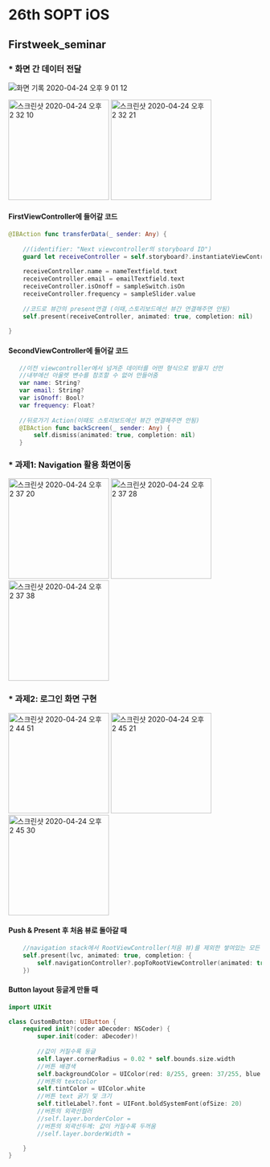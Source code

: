 # 26th SOPT iOS
## Firstweek_seminar  
### __* 화면 간 데이터 전달__

<div>

  ![화면 기록 2020-04-24 오후 9 01 12](https://user-images.githubusercontent.com/22251299/80211902-7fb1b300-8671-11ea-9760-e2442f196006.gif)

<img width="200" alt="스크린샷 2020-04-24 오후 2 32 10" src="https://user-images.githubusercontent.com/22251299/80178580-87556580-8639-11ea-99c7-07bb3d3483a3.png">

<img width="200" alt="스크린샷 2020-04-24 오후 2 32 21" src="https://user-images.githubusercontent.com/22251299/80178640-af44c900-8639-11ea-9a10-8aec70c465c2.png">
</div>


#### FirstViewController에 들어갈 코드
```swift
@IBAction func transferData(_ sender: Any) {
    
    //(identifier: "Next viewcontroller의 storyboard ID")
    guard let receiveController = self.storyboard?.instantiateViewController(identifier: "secondViewController") as? SecondViewController else { return }
    
    receiveController.name = nameTextfield.text
    receiveController.email = emailTextfield.text
    receiveController.isOnoff = sampleSwitch.isOn
    receiveController.frequency = sampleSlider.value
    
    //코드로 뷰간의 present연결 (이때,스토리보드에선 뷰간 연결해주면 안됨)
    self.present(receiveController, animated: true, completion: nil)
    
}
```

#### SecondViewController에 들어갈 코드
```swift
   //이전 viewcontroller에서 넘겨준 데이터를 어떤 형식으로 받을지 선언
   //내부에선 아울렛 변수를 참조할 수 없어 만들어줌
   var name: String?
   var email: String?
   var isOnoff: Bool?
   var frequency: Float?
 
   //뒤로가기 Action(이때도 스토리보드에선 뷰간 연결해주면 안됨)
   @IBAction func backScreen(_ sender: Any) {
       self.dismiss(animated: true, completion: nil)
   }
```

### __* 과제1: Navigation 활용 화면이동__

<div>
<img width="200" alt="스크린샷 2020-04-24 오후 2 37 20" src="https://user-images.githubusercontent.com/22251299/80178674-c4b9f300-8639-11ea-874b-44db2ec4ff8f.png">

<img width="200" alt="스크린샷 2020-04-24 오후 2 37 28" src="https://user-images.githubusercontent.com/22251299/80178686-d0a5b500-8639-11ea-82e4-8e757c145b63.png">

<img width="200" alt="스크린샷 2020-04-24 오후 2 37 38" src="https://user-images.githubusercontent.com/22251299/80178706-dc917700-8639-11ea-9e85-47ca7aea3871.png">
</div>


### __* 과제2: 로그인 화면 구현__

<div>
<img width="200" alt="스크린샷 2020-04-24 오후 2 44 51" src="https://user-images.githubusercontent.com/22251299/80178977-8113b900-863a-11ea-8a5c-b1d38cff16c9.png">

<img width="200" alt="스크린샷 2020-04-24 오후 2 45 21" src="https://user-images.githubusercontent.com/22251299/80179011-90930200-863a-11ea-9dde-eebd726374c3.png">

<img width="200" alt="스크린샷 2020-04-24 오후 2 45 30" src="https://user-images.githubusercontent.com/22251299/80179035-a0124b00-863a-11ea-89ca-89828169210a.png">
</div>

#### Push & Present 후 처음 뷰로 돌아갈 때
```swift  
    //navigation stack에서 RootViewController(처음 뷰)를 제외한 쌓여있는 모든 뷰를 제거하여 최상위 뷰로 되게 해줌.
    self.present(lvc, animated: true, completion: {
        self.navigationController?.popToRootViewController(animated: true)
    })
```

#### Button layout 둥글게 만들 때 
```swift  
import UIKit

class CustomButton: UIButton {
    required init?(coder aDecoder: NSCoder) {
        super.init(coder: aDecoder)!
        
        //값이 커질수록 둥글
        self.layer.cornerRadius = 0.02 * self.bounds.size.width
        //버튼 배경색
        self.backgroundColor = UIColor(red: 8/255, green: 37/255, blue: 108/255, alpha: 1)
        //버튼의 textcolor
        self.tintColor = UIColor.white
        //버튼 text 굵기 및 크기
        self.titleLabel?.font = UIFont.boldSystemFont(ofSize: 20)
        //버튼의 외곽선컬러
        //self.layer.borderColor =
        //버튼의 외곽선두께: 값이 커질수록 두꺼움
        //self.layer.borderWidth =

    }
}
```

